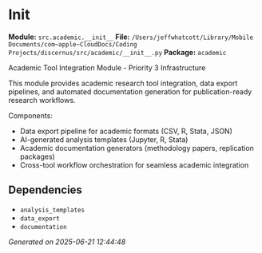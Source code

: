 #   Init  

**Module:** `src.academic.__init__`
**File:** `/Users/jeffwhatcott/Library/Mobile Documents/com~apple~CloudDocs/Coding Projects/discernus/src/academic/__init__.py`
**Package:** `academic`

Academic Tool Integration Module - Priority 3 Infrastructure

This module provides academic research tool integration, data export pipelines,
and automated documentation generation for publication-ready research workflows.

Components:
- Data export pipeline for academic formats (CSV, R, Stata, JSON)
- AI-generated analysis templates (Jupyter, R, Stata)
- Academic documentation generators (methodology papers, replication packages)
- Cross-tool workflow orchestration for seamless academic integration

## Dependencies

- `analysis_templates`
- `data_export`
- `documentation`

*Generated on 2025-06-21 12:44:48*